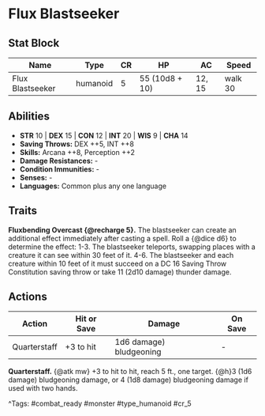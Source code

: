 # Flux Blastseeker

## Stat Block

| Name | Type | CR | HP | AC | Speed |
|------|------|----|----|----|-------|
| Flux Blastseeker | humanoid | 5 | 55 (10d8 + 10) | 12, 15 | walk 30 |

## Abilities

- **STR** 10 | **DEX** 15 | **CON** 12 | **INT** 20 | **WIS** 9 | **CHA** 14
- **Saving Throws:** DEX ++5, INT ++8  
- **Skills:** Arcana ++8, Perception ++2  
- **Damage Resistances:** -  
- **Condition Immunities:** -  
- **Senses:** -  
- **Languages:** Common plus any one language

## Traits

**Fluxbending Overcast {@recharge 5}.** The blastseeker can create an additional effect immediately after casting a spell. Roll a {@dice d6} to determine the effect: 1-3. The blastseeker teleports, swapping places with a creature it can see within 30 feet of it. 4-6. The blastseeker and each creature within 10 feet of it must succeed on a DC 16 Saving Throw Constitution saving throw or take 11 (2d10 damage) thunder damage.


## Actions

| Action | Hit or Save | Damage | On Save |
|--------|--------------|--------|----------|
| Quarterstaff | +3 to hit | 1d6 damage) bludgeoning | - |

**Quarterstaff.** {@atk mw} +3 to hit to hit, reach 5 ft., one target. {@h}3 (1d6 damage) bludgeoning damage, or 4 (1d8 damage) bludgeoning damage if used with two hands.


^Tags: #combat_ready #monster #type_humanoid #cr_5